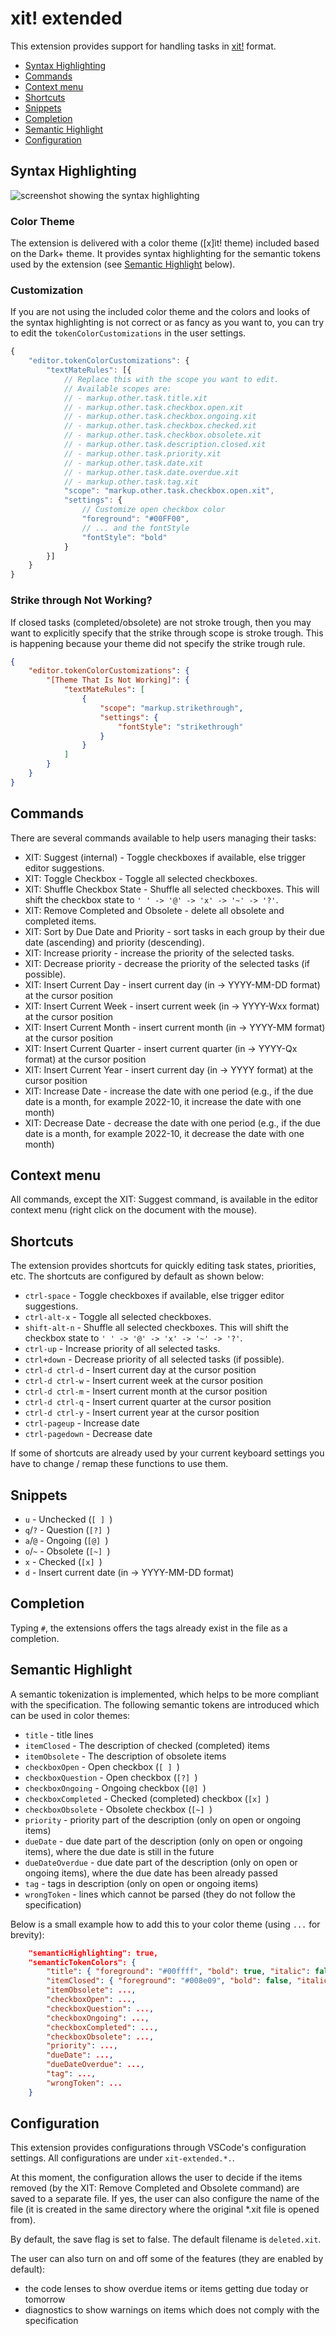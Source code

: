 # xit! extended

This extension provides support for handling tasks in [xit!](https://xit.jotaen.net/) format.

- [Syntax Highlighting](#syntax-highlighting)
- [Commands](#commands)
- [Context menu](#context-menu)
- [Shortcuts](#shortcuts)
- [Snippets](#snippets)
- [Completion](#completion)
- [Semantic Highlight](#semantic-highlight)
- [Configuration](#configuration)

## Syntax Highlighting

![screenshot showing the syntax highlighting](assets/screenshots/01.png)

### Color Theme

The extension is delivered with a color theme ([x]ìt! theme) included based on the Dark+ theme. It provides syntax highlighting for the semantic tokens used by the extension (see [Semantic Highlight](#semantic-highlight) below).

### Customization

If you are not using the included color theme and the colors and looks of the syntax highlighting is not correct or as fancy as you want to, you can try to edit the `tokenColorCustomizations` in the user settings.

```javascript
{
    "editor.tokenColorCustomizations": {
        "textMateRules": [{
            // Replace this with the scope you want to edit.
            // Available scopes are:
            // - markup.other.task.title.xit
            // - markup.other.task.checkbox.open.xit
            // - markup.other.task.checkbox.ongoing.xit
            // - markup.other.task.checkbox.checked.xit
            // - markup.other.task.checkbox.obsolete.xit
            // - markup.other.task.description.closed.xit
            // - markup.other.task.priority.xit
            // - markup.other.task.date.xit
            // - markup.other.task.date.overdue.xit
            // - markup.other.task.tag.xit
            "scope": "markup.other.task.checkbox.open.xit",
            "settings": {
                // Customize open checkbox color
                "foreground": "#00FF00",
                // ... and the fontStyle
                "fontStyle": "bold"
            }
        }]
    }
}
```

### Strike through Not Working?

If closed tasks (completed/obsolete) are not stroke trough, then you may want to explicitly specify that the strike through scope is stroke trough. This is happening because your theme did not specify the strike trough rule.

```json
{
    "editor.tokenColorCustomizations": {
        "[Theme That Is Not Working]": {
            "textMateRules": [
                {
                    "scope": "markup.strikethrough",
                    "settings": {
                        "fontStyle": "strikethrough"
                    }
                }
            ]
        }
    }
}
```

## Commands

There are several commands available to help users managing their tasks:

- XIT: Suggest (internal) - Toggle checkboxes if available, else trigger editor suggestions.
- XIT: Toggle Checkbox - Toggle all selected checkboxes.
- XIT: Shuffle Checkbox State - Shuffle all selected checkboxes. This will shift the checkbox state to `' ' -> '@' -> 'x' -> '~' -> '?'`.
- XIT: Remove Completed and Obsolete - delete all obsolete and completed items.
- XIT: Sort by Due Date and Priority - sort tasks in each group by their due date (ascending) and priority (descending).
- XIT: Increase priority - increase the priority of the selected tasks.
- XIT: Decrease priority - decrease the priority of the selected tasks (if possible).
- XIT: Insert Current Day - insert current day (in -> YYYY-MM-DD format) at the cursor position
- XIT: Insert Current Week - insert current week (in -> YYYY-Wxx format) at the cursor position
- XIT: Insert Current Month - insert current month (in -> YYYY-MM format) at the cursor position
- XIT: Insert Current Quarter - insert current quarter (in -> YYYY-Qx format) at the cursor position
- XIT: Insert Current Year - insert current day (in -> YYYY format) at the cursor position
- XIT: Increase Date - increase the date with one period (e.g., if the due date is a month, for example 2022-10, it increase the date with one month)
- XIT: Decrease Date - decrease the date with one period (e.g., if the due date is a month, for example 2022-10, it decrease the date with one month)

## Context menu

All commands, except the XIT: Suggest command, is available in the editor context menu (right click on the document with the mouse).

## Shortcuts

The extension provides shortcuts for quickly editing task states, priorities, etc. The shortcuts are configured by default as shown below:

- `ctrl-space` - Toggle checkboxes if available, else trigger editor suggestions.
- `ctrl-alt-x` - Toggle all selected checkboxes.
- `shift-alt-n` - Shuffle all selected checkboxes. This will shift the checkbox state to `' ' -> '@' -> 'x' -> '~' -> '?'`.
- `ctrl-up` - Increase priority of all selected tasks.
- `ctrl+down` - Decrease priority of all selected tasks (if possible).
- `ctrl-d ctrl-d` - Insert current day at the cursor position
- `ctrl-d ctrl-w` - Insert current week at the cursor position
- `ctrl-d ctrl-m` - Insert current month at the cursor position
- `ctrl-d ctrl-q` - Insert current quarter at the cursor position
- `ctrl-d ctrl-y` - Insert current year at the cursor position
- `ctrl-pageup` - Increase date
- `ctrl-pagedown` - Decrease date

If some of shortcuts are already used by your current keyboard settings you have to change / remap these functions to use them.

## Snippets

- `u` - Unchecked (`[ ] `)
- `q`/`?` - Question (`[?] `)
- `a`/`@` - Ongoing (`[@] `)
- `o`/`~` - Obsolete (`[~] `)
- `x` - Checked (`[x] `)
- `d` - Insert current date (in -> YYYY-MM-DD format)

## Completion

Typing `#`, the extensions offers the tags already exist in the file as a completion.

## Semantic Highlight

A semantic tokenization is implemented, which helps to be more compliant with  the specification. The following semantic tokens are introduced which can be used in color themes:

- `title` - title lines
- `itemClosed` - The description of checked (completed) items
- `itemObsolete` - The description of obsolete items
- `checkboxOpen` - Open checkbox (`[ ] `)
- `checkboxQuestion` - Open checkbox (`[?] `)
- `checkboxOngoing` - Ongoing checkbox (`[@] `)
- `checkboxCompleted` - Checked (completed) checkbox (`[x] `)
- `checkboxObsolete` - Obsolete checkbox (`[~] `)
- `priority` - priority part of the description (only on open or ongoing items)
- `dueDate` - due date part of the description (only on open or ongoing items), where the due date is still in the future
- `dueDateOverdue` - due date part of the description (only on open or ongoing items), where the due date has been already passed
- `tag` - tags in description (only on open or ongoing items)
- `wrongToken` - lines which cannot be parsed (they do not follow the specification)

Below is a small example how to add this to your color theme (using `...` for brevity):

```json
	"semanticHighlighting": true,
	"semanticTokenColors": {
		"title": { "foreground": "#00ffff", "bold": true, "italic": false, "underline": true },
		"itemClosed": { "foreground": "#008e09", "bold": false, "italic": true, "underline": false, "strikethrough": true },
		"itemObsolete": ...,
		"checkboxOpen": ...,
		"checkboxQuestion": ...,
		"checkboxOngoing": ...,
		"checkboxCompleted": ...,
		"checkboxObsolete": ...,
		"priority": ...,
		"dueDate": ...,
		"dueDateOverdue": ...,
		"tag": ...,
		"wrongToken": ...
	}
```

## Configuration

This extension provides configurations through VSCode's configuration settings. All configurations are under `xit-extended.*.`. 

At this moment, the configuration allows the user to decide if the items removed (by the XIT: Remove Completed and Obsolete command) are saved to a separate file. If yes, the user can also configure the name of the file (it is created in the same directory where the original *.xit file is opened from).

By default, the save flag is set to false. The default filename is `deleted.xit`.

The user can also turn on and off some of the features (they are enabled by default):

- the code lenses to show overdue items or items getting due today or tomorrow
- diagnostics to show warnings on items which does not comply with the specification

